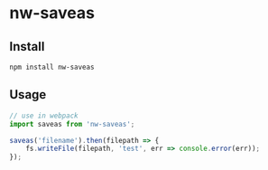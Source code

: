 # nw-saveas

## Install
	
	npm install nw-saveas
	
## Usage
	
```js
// use in webpack
import saveas from 'nw-saveas';

saveas('filename').then(filepath => {
	fs.writeFile(filepath, 'test', err => console.error(err));
});
```
